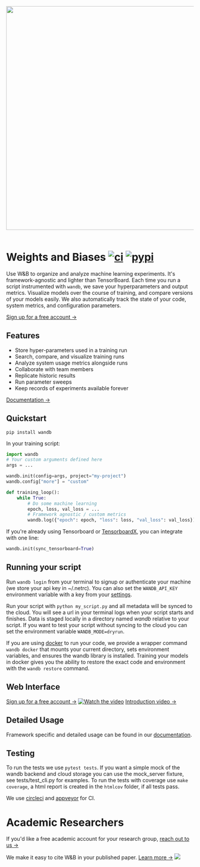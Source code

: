 <div align="center">
  <img src="https://i.imgur.com/RUtiVzH.png" width="600" /><br><br>
</div>

# Weights and Biases [![ci](https://circleci.com/gh/wandb/client.svg?style=svg)](https://circleci.com/gh/wandb/client) [![pypi](https://img.shields.io/pypi/v/wandb.svg)](https://pypi.python.org/pypi/wandb)

Use W&B to organize and analyze machine learning experiments. It's framework-agnostic and lighter than TensorBoard. Each time you run a script instrumented with `wandb`, we save your hyperparameters and output metrics. Visualize models over the course of training, and compare versions of your models easily. We also automatically track the state of your code, system metrics, and configuration parameters.

[Sign up for a free account →](https://wandb.com)

## Features

-   Store hyper-parameters used in a training run
-   Search, compare, and visualize training runs
-   Analyze system usage metrics alongside runs
-   Collaborate with team members
-   Replicate historic results
-   Run parameter sweeps
-   Keep records of experiments available forever

[Documentation →](https://docs.wandb.com)

## Quickstart

```shell
pip install wandb
```

In your training script:

```python
import wandb
# Your custom arguments defined here
args = ...

wandb.init(config=args, project="my-project")
wandb.config["more"] = "custom"

def training_loop():
    while True:
        # Do some machine learning
        epoch, loss, val_loss = ...
        # Framework agnostic / custom metrics
        wandb.log({"epoch": epoch, "loss": loss, "val_loss": val_loss})
```

If you're already using Tensorboard or [TensorboardX](https://github.com/lanpa/tensorboardX), you can integrate with one line:

```python
wandb.init(sync_tensorboard=True)
```

## Running your script

Run `wandb login` from your terminal to signup or authenticate your machine (we store your api key in ~/.netrc). You can also set the `WANDB_API_KEY` environment variable with a key from your [settings](https://app.wandb.ai/settings).

Run your script with `python my_script.py` and all metadata will be synced to the cloud. You will see a url in your terminal logs when your script starts and finishes. Data is staged locally in a directory named _wandb_ relative to your script. If you want to test your script without syncing to the cloud you can set the environment variable `WANDB_MODE=dryrun`.

If you are using [docker](https://docker.com) to run your code, we provide a wrapper command `wandb docker` that mounts your current directory, sets environment variables, and ensures the wandb library is installed. Training your models in docker gives you the ability to restore the exact code and environment with the `wandb restore` command.

## Web Interface

[Sign up for a free account →](https://wandb.com)
[![Watch the video](https://i.imgur.com/PW0Ejlc.png)](https://youtu.be/EeqhOSvNX-A)
[Introduction video →](https://youtu.be/EeqhOSvNX-A)

## Detailed Usage

Framework specific and detailed usage can be found in our [documentation](http://docs.wandb.com/).

## Testing

To run the tests we use `pytest tests`. If you want a simple mock of the wandb backend and cloud storage you can use the mock_server fixture, see tests/test_cli.py for examples.
To run the tests with coverage use `make coverage`, a html report is created in the `htmlcov` folder, if all tests pass. 

We use [circleci](https://circleci.com) and [appveyor](https://appveyor.com) for CI.

# Academic Researchers
If you'd like a free academic account for your research group, [reach out to us →](https://www.wandb.com/academic)

We make it easy to cite W&B in your published paper. [Learn more →](https://www.wandb.com/academic)
[![](https://i.imgur.com/loKLiez.png)](https://www.wandb.com/academic)
